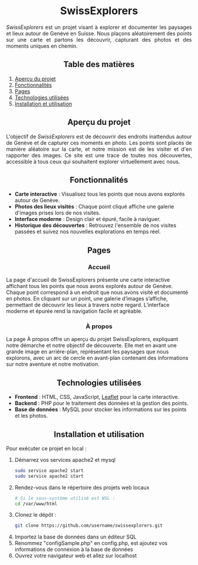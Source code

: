 
<style>
  p {
    text-align: justify;
  }
</style>

<h1 align="center">SwissExplorers</h1>

<p align="center"><em>SwissExplorers</em> est un projet visant à explorer et documenter les paysages et lieux autour de Genève en Suisse. Nous plaçons aléatoirement des points sur une carte et partons les découvrir, capturant des photos et des moments uniques en chemin.</p>

<h2 align="center">Table des matières</h2>

1. [Aperçu du projet](#aperçu-du-projet)
2. [Fonctionnalités](#fonctionnalités)
3. [Pages](#pages)
4. [Technologies utilisées](#technologies-utilisées)
5. [Installation et utilisation](#installation-et-utilisation)

<h2 align="center">Aperçu du projet</h2>

L'objectif de *SwissExplorers* est de découvrir des endroits inattendus autour de Genève et de capturer ces moments en photo. Les points sont placés de manière aléatoire sur la carte, et notre mission est de les visiter et d'en rapporter des images. Ce site est une trace de toutes nos découvertes, accessible à tous ceux qui souhaitent explorer virtuellement avec nous.

<h2 align="center">Fonctionnalités</h2>

- **Carte interactive** : Visualisez tous les points que nous avons explorés autour de Genève.
- **Photos des lieux visités** : Chaque point cliqué affiche une galerie d'images prises lors de nos visites.
- **Interface moderne** : Design clair et épuré, facile à naviguer.
- **Historique des découvertes** : Retrouvez l'ensemble de nos visites passées et suivez nos nouvelles explorations en temps réel.

<h2 align="center">Pages</h2>
<h3 align="center">Accueil</h3>
La page d'accueil de SwissExplorers présente une carte interactive affichant tous les points que nous avons explorés autour de Genève. Chaque point correspond à un endroit que nous avons visité et documenté en photos. En cliquant sur un point, une galerie d’images s’affiche, permettant de découvrir les lieux à travers notre regard. L’interface moderne et épurée rend la navigation facile et agréable.

<h3 align="center">À propos</h3>
La page À propos offre un aperçu du projet SwissExplorers, expliquant notre démarche et notre objectif de découverte. Elle met en avant une grande image en arrière-plan, représentant les paysages que nous explorons, avec un arc de cercle en avant-plan contenant des informations sur notre aventure et notre motivation.

<h2 align="center">Technologies utilisées</h2>

- **Frontend** : HTML, CSS, JavaScript, [Leaflet](https://leafletjs.com/) pour la carte interactive.
- **Backend** : PHP pour le traitement des données et la gestion des points.
- **Base de données** : MySQL pour stocker les informations sur les points et les photos.

<h2 align="center">Installation et utilisation</h2>

Pour exécuter ce projet en local :
1. Démarrez vos services apache2 et mysql
   ```bash
   sudo service apache2 start
   sudo service apache2 start
3. Rendez-vous dans le répertoire des projets web locaux
   ```bash
   # Si le sous-système utilisé est WSL :
   cd /var/www/html
2. Clonez le dépôt :
   ```bash
   git clone https://github.com/username/swissexplorers.git
4. Importez la base de données dans un éditeur SQL
5. Renommez "configSample.php" en config.php, est ajoutez vos informations de connexion à la base de données
6. Ouvrez votre navigateur web et allez sur localhost
